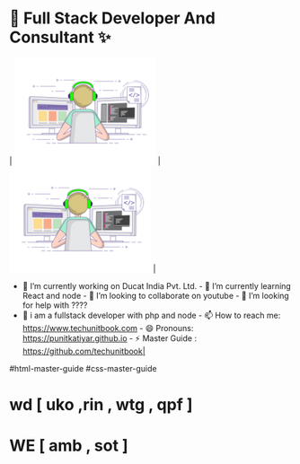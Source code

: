 <!-- 
<img src="https://www.ducatindia.com/images/logo.png"> -->

# 👋 Full Stack Developer And Consultant  ✨

| <img src="techunitbook.gif" width="50%"> | <img src="techunitbook.gif" width="50%"> | 

- 🔭 I’m currently working on Ducat India Pvt. Ltd. - 🌱 I’m currently learning React and node - 👯 I’m looking to collaborate on youtube - 🤔 I’m looking for help with ????
- 💬 i am a fullstack developer with php and node - 📫 How to reach me: https://www.techunitbook.com - 😄 Pronouns: https://punitkatiyar.github.io  - ⚡ Master Guide : https://github.com/techunitbook|



  

#html-master-guide #css-master-guide

# wd [ uko ,rin , wtg , qpf ]

# WE [ amb , sot  ]




<!-- <img src="https://punitkatiyar.github.io/profile_as_a%20developer.png" width="100%"> -->
<!-- <iframe src="https://www.linkedin.com/embed/feed/update/urn:li:share:7059503242111557632" height="633" width="504" frameborder="0" allowfullscreen="" title="Embedded post"></iframe> -->
<!-- <img src="https://user-images.githubusercontent.com/1016365/34124854-48fafa06-e3e9-11e7-8c04-251055feebee.png"> -->


